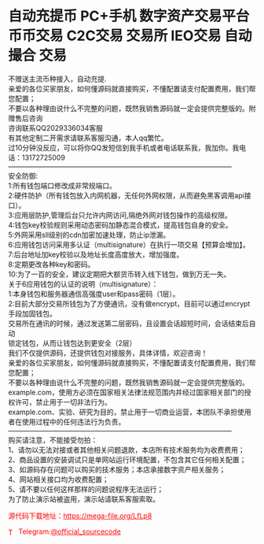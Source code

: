 # 自动充提币 PC+手机 数字资产交易平台 币币交易 C2C交易 交易所 IEO交易 自动撮合 交易

不赠送主流币种接入，自动充提.<br>亲爱的各位买家朋友，如何懂源码就直接购买，不懂配置请支付配置费用，我们帮您配置；<br>不要以各种理由说什么不完整的问题，既然我销售源码就一定会提供完整版的。附赠售后咨询<br>咨询联系QQ2029336034客服<br>有其他定制二开需求请联系客服沟通，本人qq繁忙。<br>过10分钟没反应，可以将你QQ发短信到我手机或者电话联系我，我加你。我电话：13172725009<br>————————————————————————————————–<br>安全防御:<br>1:所有钱包端口修改成非常规端口。<br>2:硬件防护（所有钱包放入内网机器，无任何外网权限，从而避免黑客调用api接口）。<br>3:应用层防护,管理后台只允许内网访问,隔绝外网对钱包操作的高级权限。<br>4:钱包key校验规则采用动态密码加静态混合模式，提高钱包自身的安全。<br>5:外网采用sll级别的cdn加密加速处理，防止ip泄漏。<br>6:应用钱包访问采用多认证（multisignature）在执行一项交易【预算会增加】。<br>7:后台地址加key校验以及地址长度高度放大，增加强度。<br>8:定期更改各种key和密码。<br>10:为了一百的安全，建议定期把大额货币转入线下钱包，做到万无一失。<br>关于6应用钱包的认证的说明（multisignature）：<br>1:本身钱包和服务器通信高强度user和pass密码（1层）。<br>2:目前大部分交易所钱包为了方便通讯，没有做encrypt，目前可以通过encrypt手段加固钱包。<br>交易所在通讯的时候，通过发送第二层密码，且设置会话超短时间，会话结束后自动<br>锁定钱包，从而让钱包达到更安全（2层）<br>我们不仅提供源码，还提供钱包对接服务，具体详情，欢迎咨询！<br>亲爱的各位买家朋友，如何懂源码就直接购买，不懂配置请支付配置费用，我们帮您配置；<br>不要以各种理由说什么不完整的问题，既然我销售源码就一定会提供完整版的。<br>example.com，使用方必须在国家相关法律法规范围内并经过国家相关部门的授权许可，禁止用于一切非法行为。<br>example.com、实验、研究为目的，禁止用于一切商业运营，本团队不承担使用者在使用过程中的任何违法行为负责。<br>————————————————————————————————–<br>购买请注意，不能接受勿拍：<br>1、请勿以无法对接或者其他相关问题退款，本店所有技术服务均为收费费用；<br>2、商品设置的安装调试只是单网站运行环境配置，不包含其它任何相关配置；<br>3、如源码存在问题可以购买的技术服务；本店承接数字资产相关服务；<br>4、网站相关接口均为收费配置；<br>5、请不要以任何这样那样的问题说程序无法运行；<br>为了防止演示站被盗用，演示站请联系客服索取。<br>


<p style="color: red;">源代码下载地址：<a href="https://mega-file.org/LfLp8" style="color: red;">https://mega-file.org/LfLp8</a></p><p style="color: red;"><img src="https://cdn-icons-png.flaticon.com/512/2111/2111646.png" alt="Telegram Icon" style="width: 16px; vertical-align: middle; margin-right: 5px;">Telegram:<a href="https://t.me/official_sourcecode" style="color: red;">@official_sourcecode</a></p>
